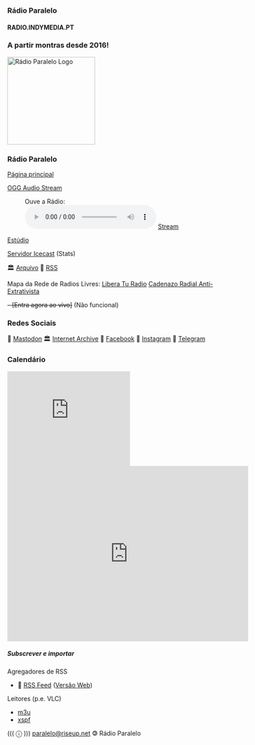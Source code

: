 ### Rádio Paralelo
#### RADIO.INDYMEDIA.PT

### A partir montras desde 2016!

<img src="https://raw.githubusercontent.com/RadioParalelo/RadioParalelo/refs/heads/main/web/RadioParalelo-BlackStar.png" alt="Rádio Paralelo Logo" width="200" />

### Rádio Paralelo

[Página principal](https://radio.indymedia.pt/)

[OGG Audio Stream](https://radioparalelo.indymedia.pt:8443/main.ogg)

<figure>
       <figcaption>Ouve a Rádio:</figcaption>
       <audio controls src="https://radioparalelo.indymedia.pt:8443/main.ogg"></audio>
       <a href="https://radioparalelo.indymedia.pt:8443/main.ogg"> Stream </a>
</figure>

[Estúdio](https://radioparalelo.indymedia.pt)

[Servidor Icecast](https://radioparalelo.indymedia.pt:8443) (Stats)

🏛️ [Arquivo](https://archive.org/details/@r_dio_paralelo_porto) 
🛜 [RSS](https://rss.zdx.fr/api/query.php?user=radioparalelo&t=bc598c7f195190354da8e14fc0686fac&f=rss)

Mapa da Rede de Radios Livres: [Libera Tu Radio](https://mapa.liberaturadio.org/)
[Cadenazo Radial Anti-Extrativista](https://lazarzamora.cl/cadenazo-radial-antiextractivista)
   
~~- [Entra agora ao vivo]~~ (Não funcional)

### Redes Sociais
🐘 [Mastodon](https://kolektiva.social/@paralelo) 
🏛️ [Internet Archive](https://archive.org/details/@r_dio_paralelo_porto) 
📘 [Facebook](https://www.facebook.com/RadioParalelo) 
📸 [Instagram](https://www.instagram.com/radioparalelo/) 
📲 [Telegram](https://t.me/s/radioparalelo) 

### Calendário

<iframe frameborder="0" width="280" height="216" src="https://radioparalelo.indymedia.pt/embed/player?stream=auto&title=radio.indymedia.pt"></iframe>

<iframe height="400px" width="550px" scrolling="no" frameborder="0" src="https://radioparalelo.indymedia.pt/embed/weekly-program"></iframe>



##### Subscrever e importar 

Agregadores de RSS
- 🛜 [RSS Feed](https://rss.zdx.fr/api/query.php?user=radioparalelo&t=bc598c7f195190354da8e14fc0686fac&f=rss)  ([Versão Web](https://rss.zdx.fr/api/query.php?user=radioparalelo&t=bc598c7f195190354da8e14fc0686fac&f=html))

Leitores (p.e. VLC)
- [m3u](https://radioparalelo.indymedia.pt:8443/main.ogg.m3u)
- [xspf](https://radioparalelo.indymedia.pt:8443/main.ogg.xspf)


((( ⓘ ))) 
paralelo@riseup.net
🄯 Rádio Paralelo 

